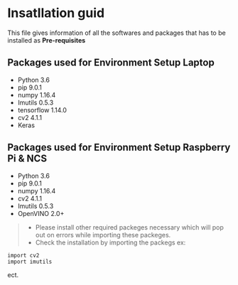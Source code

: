 # Insatllation guid
This file gives information of all the softwares and packages that has to be installed as **Pre-requisites**
 



Packages used for Environment Setup  **Laptop**
- 
* Python 3.6 
* pip 9.0.1
* numpy 1.16.4
* Imutils 0.5.3
* tensorflow 1.14.0
* cv2 4.1.1
* Keras

Packages used for Environment Setup  **Raspberry Pi & NCS**
- 
* Python 3.6 
* pip 9.0.1
* numpy 1.16.4
* cv2 4.1.1
* Imutils 0.5.3
* OpenVINO 2.0+


> * Please install other required packeges necessary which will pop out on errors while importing these packeges. 
> * Check the installation by importing the packegs ex:
```
import cv2
import imutils 
```
ect.
